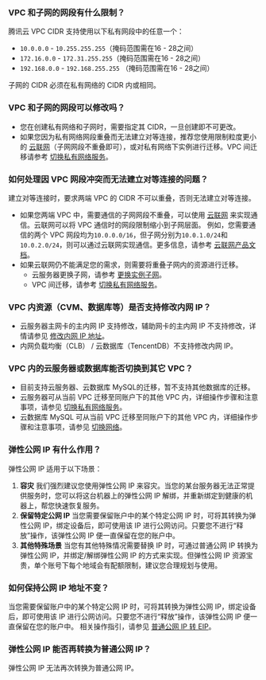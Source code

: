 ### VPC 和子网的网段有什么限制？
腾讯云 VPC CIDR 支持使用以下私有网段中的任意一个：
- `10.0.0.0` - `10.255.255.255`（掩码范围需在16 - 28之间）
- `172.16.0.0` - `172.31.255.255`（掩码范围需在16 - 28之间）
- `192.168.0.0` - `192.168.255.255` （掩码范围需在16 - 28之间）

子网的 CIDR 必须在私有网络的 CIDR 内或相同。

### VPC 和子网的网段可以修改吗？
- 您在创建私有网络和子网时，需要指定其 CIDR，一旦创建即不可更改。
- 如果您因为私有网络网段重叠而无法建立对等连接，推荐您使用限制粒度更小的 [云联网](https://cloud.tencent.com/product/ccn)（子网网段不重叠即可），或对私有网络下实例进行迁移。VPC 间迁移请参考 [切换私有网络服务](https://cloud.tencent.com/document/product/213/20278#.E7.A7.81.E6.9C.89.E7.BD.91.E7.BB.9C.E4.B9.8B.E9.97.B4.E5.88.87.E6.8D.A2)。

### 如何处理因 VPC 网段冲突而无法建立对等连接的问题？
建立对等连接时，要求两端 VPC 的 CIDR 不可以重叠，否则无法建立对等连接。
- 如果您两端 VPC 中，需要通信的子网网段不重叠，可以使用 [云联网](https://cloud.tencent.com/product/ccn) 来实现通信。云联网可以将 VPC 通信时的网段限制缩小到子网层面。
例如，您需要通信的两个 VPC 网段均为`10.0.0.0/16`，但子网分别为`10.0.1.0/24`和`10.0.2.0/24`，则可以通过云联网实现通信。更多信息，请参考 [云联网产品文档](https://cloud.tencent.com/document/product/877)。
- 如果云联网仍不能满足您的需求，则需要将重叠子网内的资源进行迁移。
    - 云服务器更换子网，请参考 [更换实例子网](https://cloud.tencent.com/document/product/213/16565)。
    - VPC 间迁移，请参考 [切换私有网络服务](https://cloud.tencent.com/document/product/213/20278#.E7.A7.81.E6.9C.89.E7.BD.91.E7.BB.9C.E4.B9.8B.E9.97.B4.E5.88.87.E6.8D.A2)。

### VPC 内资源（CVM、数据库等）是否支持修改内网 IP？
- 云服务器主网卡的主内网 IP 支持修改，辅助网卡的主内网 IP 不支持修改，详情请参见 [修改内网 IP 地址](https://cloud.tencent.com/document/product/213/16561)。
- 内网负载均衡（CLB） / 云数据库（TencentDB）不支持修改内网 IP。

### VPC 内的云服务器或数据库能否切换到其它 VPC？
- 目前支持云服务器、云数据库 MySQL的迁移，暂不支持其他数据库的迁移。
- 云服务器可从当前 VPC 迁移至同账户下的其他 VPC 内，详细操作步骤和注意事项，请参见 [切换私有网络服务](https://cloud.tencent.com/document/product/213/20278#.E7.A7.81.E6.9C.89.E7.BD.91.E7.BB.9C.E4.B9.8B.E9.97.B4.E5.88.87.E6.8D.A2)。
- 云数据库 MySQL 可从当前 VPC 迁移至同账户下的其他 VPC 内，详细操作步骤和注意事项，请参见 [切换网络](https://cloud.tencent.com/document/product/236/35671)。

### 弹性公网 IP 有什么作用？
弹性公网 IP 适用于以下场景：
1. **容灾**
我们强烈建议您使用弹性公网 IP 来容灾。当您的某台服务器无法正常提供服务时，您可以将这台机器上的弹性公网 IP 解绑，并重新绑定到健康的机器上，帮您快速恢复服务。
2. **保留特定公网 IP**
当您需要保留账户中的某个特定公网 IP 时，可将其转换为弹性公网 IP，绑定设备后，即可使用该 IP 进行公网访问。只要您不进行“释放”操作，该弹性公网 IP 便一直保留在您的账户中。
3. **其他特殊场景**
当您有其他特殊情况需要替换 IP 时，可通过普通公网 IP 转换为弹性公网 IP，并绑定/解绑弹性公网 IP 的方式来实现。但弹性公网 IP 资源宝贵，单个账号下每个地域会有配额限制，建议您合理规划与使用。

### 如何保持公网 IP 地址不变？
当您需要保留账户中的某个特定公网 IP 时，可将其转换为弹性公网 IP，绑定设备后，即可使用该 IP 进行公网访问。只要您不进行“释放”操作，该弹性公网 IP 便一直保留在您的账户中。
相关操作指引，请参见 [普通公网 IP 转 EIP](https://cloud.tencent.com/document/product/1199/41706)。

### 弹性公网 IP 能否再转换为普通公网 IP？
弹性公网 IP 无法再次转换为普通公网 IP。



